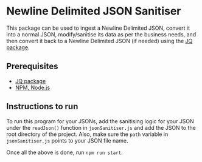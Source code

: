 # Newline Delimited JSON Sanitiser

This package can be used to ingest a Newline Delimited JSON, convert it into a normal JSON, modify/sanitise its data as per the business needs, and then
convert it back to a Newline Delimited JSON (if needed) using the [JQ package](https://stedolan.github.io/jq/).

## Prerequisites

- [JQ package](https://stedolan.github.io/jq/)
- [NPM, Node.js](https://nodejs.org/en/download/)

## Instructions to run

To run this program for your JSONs, add the sanitising logic for your JSON under the `readJson()` function in `jsonSanitiser.js` and add the JSON to the
root directory of the project. Also, make sure the `path` variable in `jsonSanitiser.js` points to your JSON file name.

Once all the above is done, run `npm run start`.
